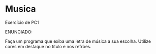 # Musica
Exercício de PC1

ENUNCIADO:

Faça um programa que exiba uma letra de música a sua escolha. Utilize cores em destaque no título e nos refrões.
